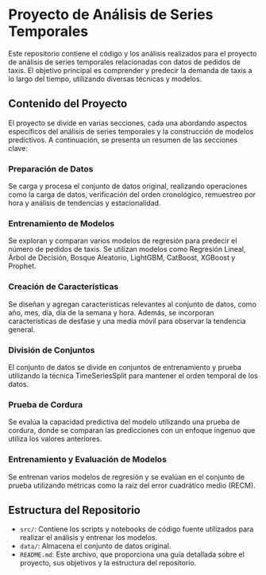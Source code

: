 # Proyecto de Análisis de Series Temporales

Este repositorio contiene el código y los análisis realizados para el proyecto de análisis de series temporales relacionadas con datos de pedidos de taxis. El objetivo principal es comprender y predecir la demanda de taxis a lo largo del tiempo, utilizando diversas técnicas y modelos.

## Contenido del Proyecto

El proyecto se divide en varias secciones, cada una abordando aspectos específicos del análisis de series temporales y la construcción de modelos predictivos. A continuación, se presenta un resumen de las secciones clave:

### Preparación de Datos
Se carga y procesa el conjunto de datos original, realizando operaciones como la carga de datos, verificación del orden cronológico, remuestreo por hora y análisis de tendencias y estacionalidad.

### Entrenamiento de Modelos
Se exploran y comparan varios modelos de regresión para predecir el número de pedidos de taxis. Se utilizan modelos como Regresión Lineal, Árbol de Decisión, Bosque Aleatorio, LightGBM, CatBoost, XGBoost y Prophet.

### Creación de Características
Se diseñan y agregan características relevantes al conjunto de datos, como año, mes, día, día de la semana y hora. Además, se incorporan características de desfase y una media móvil para observar la tendencia general.

### División de Conjuntos
El conjunto de datos se divide en conjuntos de entrenamiento y prueba utilizando la técnica TimeSeriesSplit para mantener el orden temporal de los datos.

### Prueba de Cordura
Se evalúa la capacidad predictiva del modelo utilizando una prueba de cordura, donde se comparan las predicciones con un enfoque ingenuo que utiliza los valores anteriores.

### Entrenamiento y Evaluación de Modelos
Se entrenan varios modelos de regresión y se evalúan en el conjunto de prueba utilizando métricas como la raíz del error cuadrático medio (RECM).

## Estructura del Repositorio
- `src/`: Contiene los scripts y notebooks de código fuente utilizados para realizar el análisis y entrenar los modelos.
- `data/`: Almacena el conjunto de datos original.
- `README.md`: Este archivo, que proporciona una guía detallada sobre el proyecto, sus objetivos y la estructura del repositorio.
